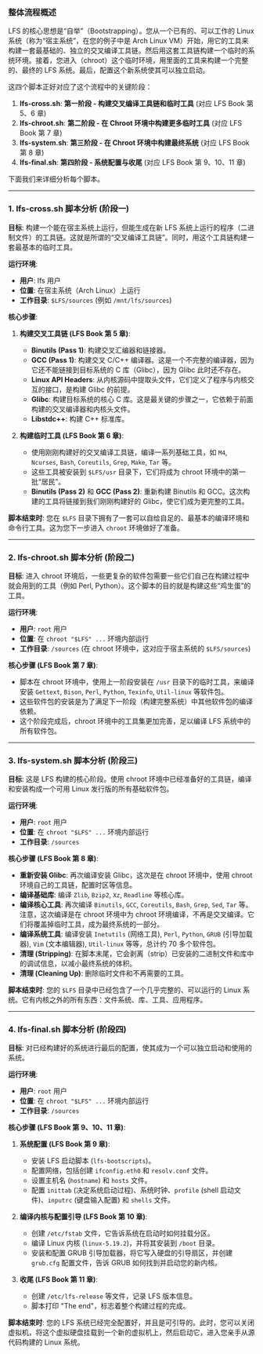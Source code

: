 ### 整体流程概述

LFS 的核心思想是“自举”（Bootstrapping）。您从一个已有的、可以工作的 Linux 系统（称为“宿主系统”，在您的例子中是 Arch Linux VM）开始，用它的工具来构建一套最基础的、独立的交叉编译工具链。然后用这套工具链构建一个临时的系统环境。接着，您进入（chroot）这个临时环境，用里面的工具来构建一个完整的、最终的 LFS 系统。最后，配置这个新系统使其可以独立启动。

这四个脚本正好对应了这个流程中的关键阶段：

1.  **lfs-cross.sh**: **第一阶段 - 构建交叉编译工具链和临时工具** (对应 LFS Book 第 5、6 章)
2.  **lfs-chroot.sh**: **第二阶段 - 在 Chroot 环境中构建更多临时工具** (对应 LFS Book 第 7 章)
3.  **lfs-system.sh**: **第三阶段 - 在 Chroot 环境中构建最终系统** (对应 LFS Book 第 8 章)
4.  **lfs-final.sh**: **第四阶段 - 系统配置与收尾** (对应 LFS Book 第 9、10、11 章)

下面我们来详细分析每个脚本。

---

### 1. lfs-cross.sh 脚本分析 (阶段一)

**目标**: 构建一个能在宿主系统上运行，但能生成在新 LFS 系统上运行的程序（二进制文件）的工具链。这就是所谓的“交叉编译工具链”。同时，用这个工具链构建一套最基本的临时工具。

**运行环境**:
*   **用户**: lfs 用户
*   **位置**: 在宿主系统（Arch Linux）上运行
*   **工作目录**: `$LFS/sources` (例如 `/mnt/lfs/sources`)

**核心步骤**:
1.  **构建交叉工具链 (LFS Book 第 5 章)**:
    *   **Binutils (Pass 1)**: 构建交叉汇编器和链接器。
    *   **GCC (Pass 1)**: 构建交叉 C/C++ 编译器。这是一个不完整的编译器，因为它还不能链接到目标系统的 C 库（Glibc），因为 Glibc 此时还不存在。
    *   **Linux API Headers**: 从内核源码中提取头文件，它们定义了程序与内核交互的接口，是构建 Glibc 的前提。
    *   **Glibc**: 构建目标系统的核心 C 库。这是最关键的步骤之一，它依赖于前面构建的交叉编译器和内核头文件。
    *   **Libstdc++**: 构建 C++ 标准库。

2.  **构建临时工具 (LFS Book 第 6 章)**:
    *   使用刚刚构建好的交叉编译工具链，编译一系列基础工具，如 `M4`, `Ncurses`, `Bash`, `Coreutils`, `Grep`, `Make`, `Tar` 等。
    *   这些工具被安装到 `$LFS/usr` 目录下，它们将成为 chroot 环境中的第一批“居民”。
    *   **Binutils (Pass 2)** 和 **GCC (Pass 2)**: 重新构建 Binutils 和 GCC。这次构建的工具将链接到我们刚刚构建好的 Glibc，使它们成为更完整的工具。

**脚本结束时**: 您在 `$LFS` 目录下拥有了一套可以自给自足的、最基本的编译环境和命令行工具。这为您下一步进入 `chroot` 环境做好了准备。

---

### 2. lfs-chroot.sh 脚本分析 (阶段二)

**目标**: 进入 chroot 环境后，一些更复杂的软件包需要一些它们自己在构建过程中就会用到的工具（例如 Perl, Python）。这个脚本的目的就是构建这些“鸡生蛋”的工具。

**运行环境**:
*   **用户**: `root` 用户
*   **位置**: 在 `chroot "$LFS" ...` 环境内部运行
*   **工作目录**: `/sources` (在 chroot 环境中，这对应于宿主系统的 `$LFS/sources`)

**核心步骤 (LFS Book 第 7 章)**:
*   脚本在 chroot 环境中，使用上一阶段安装在 `/usr` 目录下的临时工具，来编译安装 `Gettext`, `Bison`, `Perl`, `Python`, `Texinfo`, `Util-linux` 等软件包。
*   这些软件包的安装是为了满足下一阶段（构建完整系统）中其他软件包的编译依赖。
*   这个阶段完成后，chroot 环境中的工具集更加完善，足以编译 LFS 系统中的所有软件包。

---

### 3. lfs-system.sh 脚本分析 (阶段三)

**目标**: 这是 LFS 构建的核心阶段。使用 chroot 环境中已经准备好的工具链，编译和安装构成一个可用 Linux 发行版的所有基础软件包。

**运行环境**:
*   **用户**: `root` 用户
*   **位置**: 在 `chroot "$LFS" ...` 环境内部运行
*   **工作目录**: `/sources`

**核心步骤 (LFS Book 第 8 章)**:
*   **重新安装 Glibc**: 再次编译安装 Glibc，这次是在 chroot 环境中，使用 chroot 环境自己的工具链，配置时区等信息。
*   **编译基础库**: 编译 `Zlib`, `Bzip2`, `Xz`, `Readline` 等核心库。
*   **编译核心工具**: 再次编译 `Binutils`, `GCC`, `Coreutils`, `Bash`, `Grep`, `Sed`, `Tar` 等。注意，这次编译是在 chroot 环境中为 chroot 环境编译，不再是交叉编译。它们将覆盖掉临时工具，成为最终系统的一部分。
*   **编译系统工具**: 编译安装 `Inetutils` (网络工具), `Perl`, `Python`, `GRUB` (引导加载器), `Vim` (文本编辑器), `Util-linux` 等等，总计约 70 多个软件包。
*   **清理 (Stripping)**: 在脚本末尾，它会剥离（strip）已安装的二进制文件和库中的调试信息，以减小最终系统的体积。
*   **清理 (Cleaning Up)**: 删除临时文件和不再需要的工具。

**脚本结束时**: 您的 `$LFS` 目录中已经包含了一个几乎完整的、可以运行的 Linux 系统。它有内核之外的所有东西：文件系统、库、工具、应用程序。

---

### 4. lfs-final.sh 脚本分析 (阶段四)

**目标**: 对已经构建好的系统进行最后的配置，使其成为一个可以独立启动和使用的系统。

**运行环境**:
*   **用户**: `root` 用户
*   **位置**: 在 `chroot "$LFS" ...` 环境内部运行
*   **工作目录**: `/sources`

**核心步骤 (LFS Book 第 9、10、11 章)**:
1.  **系统配置 (LFS Book 第 9 章)**:
    *   安装 LFS 启动脚本 (`lfs-bootscripts`)。
    *   配置网络，包括创建 `ifconfig.eth0` 和 `resolv.conf` 文件。
    *   设置主机名 (`hostname`) 和 `hosts` 文件。
    *   配置 `inittab` (决定系统启动过程)、系统时钟、`profile` (shell 启动文件)、`inputrc` (键盘输入配置) 和 `shells` 文件。

2.  **编译内核与配置引导 (LFS Book 第 10 章)**:
    *   创建 `/etc/fstab` 文件，它告诉系统在启动时如何挂载分区。
    *   编译 Linux 内核 (`linux-5.19.2`)，并将其安装到 `/boot` 目录。
    *   安装和配置 GRUB 引导加载器，将它写入硬盘的引导扇区，并创建 `grub.cfg` 配置文件，告诉 GRUB 如何找到并启动您的新内核。

3.  **收尾 (LFS Book 第 11 章)**:
    *   创建 `/etc/lfs-release` 等文件，记录 LFS 版本信息。
    *   脚本打印 "The end"，标志着整个构建过程的完成。

**脚本结束时**: 您的 LFS 系统已经完全配置好，并且是可引导的。此时，您可以关闭虚拟机，将这个虚拟硬盘挂载到一个新的虚拟机上，然后启动它，进入您亲手从源代码构建的 Linux 系统。